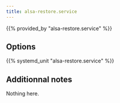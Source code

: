 ```yaml
---
title: alsa-restore.service
---
```


{{% provided_by "alsa-restore.service" %}}

## Options

{{% systemd_unit "alsa-restore.service" %}}

## Additionnal notes

Nothing here.